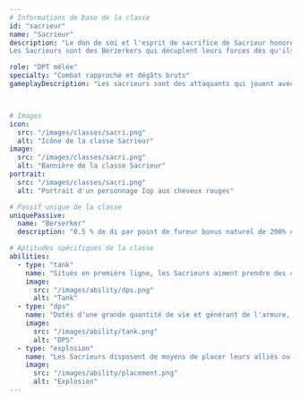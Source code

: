 ```yaml
---
# Informations de base de la classe
id: "sacrieur"
name: "Sacrieur"
description: "Le don de soi et l'esprit de sacrifice de Sacrieur honorent ses alliés.
Les Sacrieurs sont des Berzerkers qui décuplent leurs forces dès qu'ils sont frappés ! N'ayant pas peur de recevoir des coups, ni de s'exposer aux blessures, ils seront souvent en première ligne."

role: "DPT mêlée"
specialty: "Combat rapproché et dégâts bruts"
gameplayDescription: "Les sacrieurs sont des attaquants qui jouent avec la mort, en restant souvent en dessous de 50% de vie"



# Images
icon:
  src: "/images/classes/sacri.png"
  alt: "Icône de la classe Sacrieur"
image:
  src: "/images/classes/sacri.png"
  alt: "Bannière de la classe Sacrieur"
portrait:
  src: "/images/classes/sacri.png"
  alt: "Portrait d'un personnage Iop aux cheveux rouges"

# Passif unique de la classe
uniquePassive:
  name: "Berserker"
  description: "0.5 % de di par point de fureur bonus naturel de 200% du niveau en pv en début de combat il gagne chatiment osé et sanguin en début de tours si le sacrieur a subi des dommages d'au moins un enemi ou 20 % de ses pv par des alliès ou retour de flamme il gagne 2 pw "

# Aptitudes spécifiques de la classe
abilities:
  - type: "tank"
    name: "Situés en première ligne, les Sacrieurs aiment prendre des coups pour en rendre le double. Experts en combat rapproché, ils se mettent en danger pour se battre plus efficacement."
    image:
      src: "/images/ability/dps.png"
      alt: "Tank"
  - type: "dps"
    name: "Dotés d'une grande quantité de vie et générant de l'armure, les Sacrieurs encaissent plus facilement les coups que les autres classes"
    image:
      src: "/images/ability/tank.png"
      alt: "DPS" 
  - type: "explosion"
    name: "Les Sacrieurs disposent de moyens de placer leurs alliés ou leurs adversaires sur de grandes distances, faisant d’eux un atout stratégique pour leur équipe"
    image:
      src: "/images/ability/placement.png"
      alt: "Explosion"
---
```

